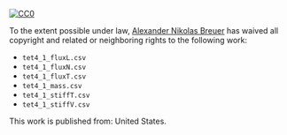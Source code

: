 [![CC0](http://i.creativecommons.org/p/zero/1.0/88x31.png)](http://creativecommons.org/publicdomain/zero/1.0/)

To the extent possible under law, [Alexander Nikolas Breuer](http://dial3343.org) has waived all copyright and related or neighboring rights to the following work:

* `tet4_1_fluxL.csv`
* `tet4_1_fluxN.csv`
* `tet4_1_fluxT.csv`
* `tet4_1_mass.csv`
* `tet4_1_stiffT.csv`
* `tet4_1_stiffV.csv`

This work is published from: United States.
